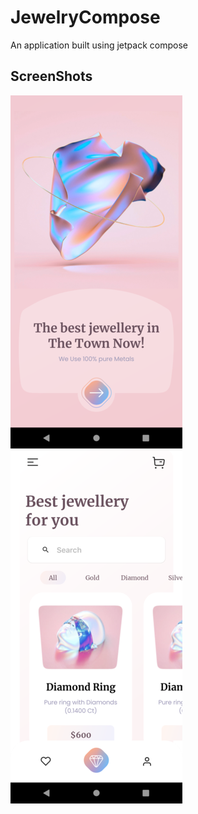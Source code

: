 # JewelryCompose
An application built using jetpack compose

## ScreenShots
![Screen 1](screens/screenshot.png)
![Screen 2](screens/screenshot2.png)
